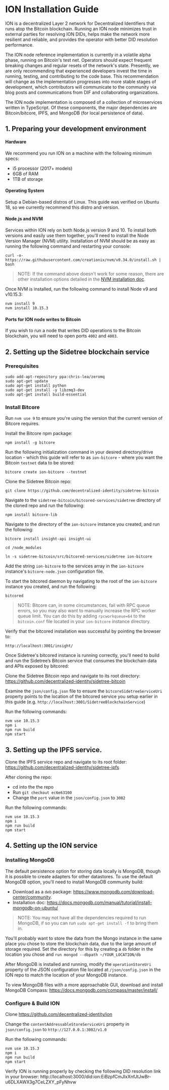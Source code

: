 # ION Installation Guide

ION is a decentralized Layer 2 network for Decentralized Identifiers that runs atop the Bitcoin blockchain. Running an ION node minimizes trust in external parties for resolving ION DIDs, helps make the network more resilient and reliable, and provides the operator with better DID resolution performance.

The ION node reference implementation is currently in a volatile alpha phase, running on Bitcoin's test net. Operators should expect frequent breaking changes and regular resets of the network's state. Presently, we are only recommending that experienced developers invest the time in running, testing, and contributing to the code base. This recommendation will change as the implementation progresses into more stable stages of development, which contributors will communicate to the community via blog posts and communications from DIF and collaborating organizations.

The ION node implementation is composed of a collection of microservices written in TypeScript. Of these components, the major dependencies are Bitcoin/bitcore, IPFS, and MongoDB (for local persistence of data).

## 1. Preparing your development environment

#### Hardware

We recommend you run ION on a machine with the following minimum specs:

- i5 processor (2017+ models)
- 6GB of RAM
- 1TB of storage

#### Operating System

Setup a Debian-based distros of Linux. This guide was verified on Ubuntu 18, so we currently recommend this distro and version. 

#### Node.js and NVM

Services within ION rely on both Node.js version 9 and 10. To install both versions and easily use them together, you'll need to install the Node Version Manager (NVM) utility. Installation of NVM should be as easy as running the following command and restarting your console:

    curl -o- https://raw.githubusercontent.com/creationix/nvm/v0.34.0/install.sh | bash

> NOTE: If the command above doesn't work for some reason, there are other installation options detailed in the [NVM installation doc](https://github.com/creationix/nvm#installation-and-update).

Once NVM is installed, run the following command to install Node v9 and v10.15.3:
    
    nvm install 9
    nvm install 10.15.3

#### Ports for ION node writes to Bitcoin

If you wish to run a node that writes DID operations to the Bitcoin blockchain, you will need to open ports `4002` and `4003`.

## 2. Setting up the Sidetree blockchain service

### Prerequisites

    sudo add-apt-repository ppa:chris-lea/zeromq
    sudo apt-get update
    sudo apt-get install python
    sudo apt-get install -y libzmq3-dev
    sudo apt-get install build-essential

### Install Bitcore

Run `nvm use 9` to ensure you're using the version that the current version of Bitcore requires.

Install the Bitcore npm package:

    npm install -g bitcore

Run the following initialization command in your desired directory/drive location - which this guide will refer to as `ion-bitcore` - where you want the Bitcoin `testnet` data to be stored:

    bitcore create ion-bitcore --testnet
    
Clone the Sidetree Bitcoin repo:

    git clone https://github.com/decentralized-identity/sidetree-bitcoin

Navigate to the `sidetree-bitcoin/bitcored-services/sidetree` directory of the cloned repo and run the following:
    
    npm install bitcore-lib
    
Navigate to the directory of the `ion-bitcore` instance you created, and run the following:

    bitcore install insight-api insight-ui

    cd /node_modules
    
    ln -s sidetree-bitcoin/src/bitcored-services/sidetree ion-bitcore
    
Add the string `ion-bitcore` to the services array in the `ion-bitcore` instance's `bitcore-node.json` configuration file.
    

To start the bitcored daemon by navigating to the root of the `ion-bitcore` instance you created, and run the following:

    bitcored

> NOTE: Bitcore can, in some circumstances, fail with RPC queue errors, so you may also want to manually increase the RPC worker queue limit. You can do this by adding `rpcworkqueue=64` to the `bitcoin.conf` file located in your `ion-bitcore` instance directory.
   

Verify that the bitcored installation was successful by pointing the browser to:

    http://localhost:3001/insight/
    
Once Sidetree's bitcored instance is running correctly, you'll need to build and run the Sidetree’s Bitcoin service that consumes the blockchain data and APIs exposed by bitcored:

Clone the Sidetree Bitcoin repo and navigate to its root directory: https://github.com/decentralized-identity/sidetree-bitcoin

Examine the `json/config.json` file to ensure the `bitcoreSidetreeServiceUri` property points to the location of the bitcored service you setup earlier in this guide (e.g. `http://localhost:3001/SidetreeBlockchainService`)

Run the following commands:

    nvm use 10.15.3
    npm i
    npm run build
    npm start
    
    
## 3. Setting up the IPFS service.

Clone the IPFS service repo and navigate to its root folder: https://github.com/decentralized-identity/sidetree-ipfs

After cloning the repo:

- cd into the the repo
- Run `git checkout ec6e63100`
- Change the `port` value in the `json/config.json` to `3002`

Run the following commands:

    nvm use 10.15.3
    npm i
    npm run build
    npm start

## 4. Setting up the ION service

### Installing MongoDB

The default persistence option for storing data locally is MongoDB, though it is possible to create adapters for other datastores. To use the default MongoDB option, you'll need to install MongoDB community build:

- Download as a `deb` package: https://www.mongodb.com/download-center/community.
- Installation doc: https://docs.mongodb.com/manual/tutorial/install-mongodb-on-ubuntu/

> NOTE: You may not have all the dependencies required to run MongoDB, if so you can run `sudo apt-get install -f` to bring them in.

You'll probably want to store the data from the Mongo instance in the same place you chose to store the blockchain data, due to the large amount of storage required. Set the directory for this by creating a `db` folder in the location you chose and `run mongod --dbpath ~/YOUR_LOCATION/db`

After MongoDB is installed and running, modify the `operationStoreUri` property of the JSON configuration file located at `/json/config.json` in the ION repo to match the location of your MongoDB instance.

To view MongoDB files with a more approachable GUI, download and install MongoDB Compass: https://docs.mongodb.com/compass/master/install/

### Configure & Build ION

Clone https://github.com/decentralized-identity/ion

Change the `contentAddressableStoreServiceUri` property in `json/config.json` to `http://127.0.0.1:3002/v1.0`

Run the following commands:

    nvm use 10.15.3
    npm i
    npm run build
    npm start


Verify ION is running properly by checking the following DID resolution link in your browser: http://localhost:3000/did:ion:EiBzpfCmJlxXnfJtJwBr-u6DLXAWX3g7CeLZXY_pFyNhvw
